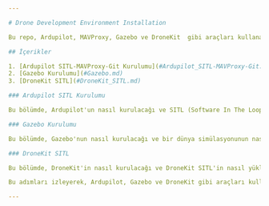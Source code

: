 ```yaml
---

# Drone Development Environment Installation

Bu repo, Ardupilot, MAVProxy, Gazebo ve DroneKit  gibi araçları kullanarak drone simülasyon ortamının nasıl kurulacağını adım adım anlatan bir dökümandan oluşmaktadır. Bu araçlar sayesinde gerçek bir drone kullanmadan yazılım geliştirme, test ve eğitim yapabilirsiniz.

## İçerikler

1. [Ardupilot SITL-MAVProxy-Git Kurulumu](#Ardupilot_SITL-MAVProxy-Git.md)
2. [Gazebo Kurulumu](#Gazebo.md)
3. [DroneKit SITL](#DroneKit_SITL.md)

### Ardupilot SITL Kurulumu

Bu bölümde, Ardupilot'un nasıl kurulacağı ve SITL (Software In The Loop) simülasyonunun nasıl çalıştırılacağı anlatılmaktadır. Ayrıca, Git'in nasıl kurulacağı ve Ardupilot'un GitHub deposunun nasıl klonlanacağı da dahil olmak üzere gerekli tüm adımlar ayrıntılı bir şekilde açıklanmıştır.

### Gazebo Kurulumu

Bu bölümde, Gazebo'nun nasıl kurulacağı ve bir dünya simülasyonunun nasıl başlatılacağı anlatılmaktadır. Ayrıca, Gazebo için Ardupilot eklentisinin nasıl kurulacağı ve Ardupilot SITL'in Gazebo modunda nasıl başlatılacağı da dahil olmak üzere gerekli tüm adımlar ayrıntılı bir şekilde açıklanmıştır.

### DroneKit SITL

Bu bölümde, DroneKit'in nasıl kurulacağı ve DroneKit SITL'in nasıl yükleneceği anlatılmaktadır. DroneKit, drone uygulamaları geliştirmek için kullanılan bir Python API'sidir ve SITL, gerçek bir drone olmadan simülasyon testleri yapmayı mümkün kılar.

Bu adımları izleyerek, Ardupilot, Gazebo ve DroneKit gibi araçları kullanarak kendi drone simülasyon ortamınızı oluşturabilirsiniz.

---
```

